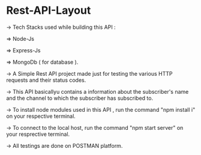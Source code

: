 # Rest-API-Layout

-> Tech Stacks used while building this API :

=> Node-Js

=> Express-Js

=> MongoDb ( for database ).



-> A Simple Rest API project made just for testing the various HTTP requests and their status codes.

-> This API basicallyu contains a  information about the subscriber's name and the channel to which the subscriber has subscribed to.


-> To install node modules used in this API , run the command "npm install i" on your respective terminal.


-> To connect to the local host, run the command "npm start server" on your resprective terminal.








-> All testings are done on POSTMAN platform.
